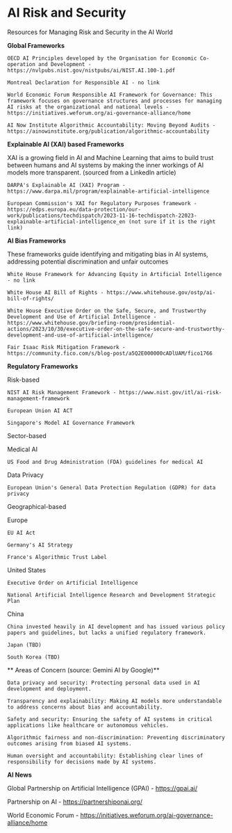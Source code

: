 # AI Risk and Security
Resources for Managing Risk and Security in the AI World

**Global Frameworks**
  
    OECD AI Principles developed by the Organisation for Economic Co-operation and Development - https://nvlpubs.nist.gov/nistpubs/ai/NIST.AI.100-1.pdf
  
    Montreal Declaration for Responsible AI - no link
  
    World Economic Forum Responsible AI Framework for Governance: This framework focuses on governance structures and processes for managing AI risks at the organizational and national levels - https://initiatives.weforum.org/ai-governance-alliance/home
  
    AI Now Institute Algorithmic Accountability: Moving Beyond Audits - https://ainowinstitute.org/publication/algorithmic-accountability
  

**Explainable AI (XAI) based Frameworks**

  XAI is a growing field in AI and Machine Learning that aims to build trust between humans and AI systems by making the inner workings of AI models more transparent. (sourced from a LinkedIn article)
  
    DARPA's Explainable AI (XAI) Program - https://www.darpa.mil/program/explainable-artificial-intelligence
  
    European Commission's XAI for Regulatory Purposes framework - https://edps.europa.eu/data-protection/our-work/publications/techdispatch/2023-11-16-techdispatch-22023-explainable-artificial-intelligence_en (not sure if it is the right link)
  

**AI Bias Frameworks**

  These frameworks guide identifying and mitigating bias in AI systems, addressing potential discrimination and unfair outcomes
  
    White House Framework for Advancing Equity in Artificial Intelligence - no link
  
    White House AI Bill of Rights - https://www.whitehouse.gov/ostp/ai-bill-of-rights/
  
    White House Executive Order on the Safe, Secure, and Trustworthy Development and Use of Artificial Intelligence - https://www.whitehouse.gov/briefing-room/presidential-actions/2023/10/30/executive-order-on-the-safe-secure-and-trustworthy-development-and-use-of-artificial-intelligence/
  
    Fair Isaac Risk Mitigation Framework - https://community.fico.com/s/blog-post/a5Q2E000000cADlUAM/fico1766


**Regulatory Frameworks**

Risk-based
    
    NIST AI Risk Management Framework - https://www.nist.gov/itl/ai-risk-management-framework

    European Union AI ACT
  
    Singapore's Model AI Governance Framework

Sector-based

  Medical AI
  
    US Food and Drug Administration (FDA) guidelines for medical AI
    
  Data Privacy
  
    European Union's General Data Protection Regulation (GDPR) for data privacy

Geographical-based

  Europe
    
    EU AI Act
    
    Germany's AI Strategy 
    
    France's Algorithmic Trust Label
    
  United States
  
    Executive Order on Artificial Intelligence
    
    National Artificial Intelligence Research and Development Strategic Plan
    
  China
    
    China invested heavily in AI development and has issued various policy papers and guidelines, but lacks a unified regulatory framework.
    
    Japan (TBD)
    
    South Korea (TBD)
    
**
Areas of Concern (source: Gemini AI by Google)**

    Data privacy and security: Protecting personal data used in AI development and deployment.

    Transparency and explainability: Making AI models more understandable to address concerns about bias and accountability.

    Safety and security: Ensuring the safety of AI systems in critical applications like healthcare or autonomous vehicles.

    Algorithmic fairness and non-discrimination: Preventing discriminatory outcomes arising from biased AI systems.

    Human oversight and accountability: Establishing clear lines of responsibility for decisions made by AI systems.
  

**AI News**

  Global Partnership on Artificial Intelligence (GPAI) - https://gpai.ai/

  Partnership on AI - https://partnershiponai.org/

  World Economic Forum - https://initiatives.weforum.org/ai-governance-alliance/home 

  
  
